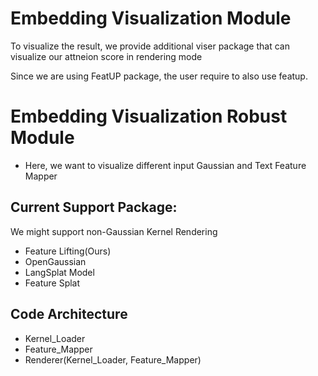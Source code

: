 # Embedding Visualization Module
To visualize the result, we provide additional viser package that can visualize our attneion score in rendering mode

Since we are using FeatUP package, the user require to also use featup. 


# Embedding Visualization Robust Module
- Here, we want to visualize different input Gaussian and Text Feature Mapper


## Current Support Package:
We might support non-Gaussian Kernel Rendering
- Feature Lifting(Ours)
- OpenGaussian
- LangSplat Model
- Feature Splat

## Code Architecture
- Kernel_Loader
- Feature_Mapper
- Renderer(Kernel_Loader, Feature_Mapper)
